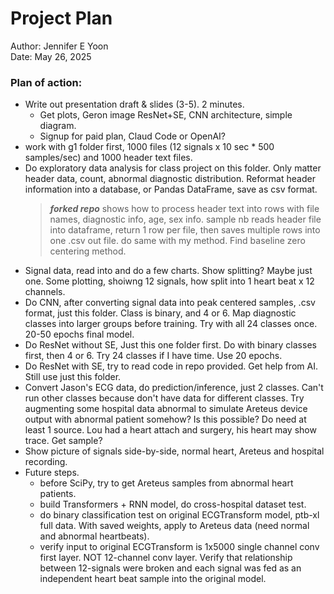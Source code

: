 # Project Plan  

Author: Jennifer E Yoon  
Date:   May 26, 2025  

### Plan of action:  

 * Write out presentation draft & slides (3-5). 2 minutes.
   * Get plots, Geron image ResNet+SE, CNN architecture, simple diagram.
   * Signup for paid plan, Claud Code or OpenAI?  
 * work with g1 folder first, 1000 files (12 signals x 10 sec * 500 samples/sec)
   and 1000 header text files. 
 * Do exploratory data analysis for class project on this folder.
   Only matter header data, count, abnormal diagnostic distribution.
   Reformat header information into a database, or Pandas DataFrame, save as csv format.
   > ***forked repo*** shows how to process header text into rows with file names, diagnostic info, age, sex info.
   > sample nb reads header file into dataframe, return 1 row per file, then saves multiple rows into one .csv out file.
   > do same with my method. Find baseline zero centering method.
   > 
 * Signal data, read into and do a few charts. Show splitting?  Maybe just one.
   Some plotting, shoiwng 12 signals, how split into 1 heart beat x 12 channels.
 * Do CNN, after converting signal data into peak centered samples, .csv format, just this folder. Class is binary, and 4 or 6.  Map diagnostic classes into larger groups before training.  Try with all 24 classes once. 20-50 epochs final model.
 * Do ResNet without SE, Just this one folder first.  Do with binary classes first, then 4 or 6. Try 24 classes if I have time. Use 20 epochs.
 * Do ResNet with SE, try to read code in repo provided. Get help from AI.
   Still use just this folder.
 * Convert Jason's ECG data, do prediction/inference, just 2 classes.
   Can't run other classes because don't have data for different classes.
   Try augmenting some hospital data abnormal to simulate Areteus device output with abnormal patient somehow? Is this possible? Do need at least 1 source. Lou had a heart attach and surgery, his heart may show trace. Get sample?
  * Show picture of signals side-by-side, normal heart, Areteus and hospital recording.
  * Future steps.
     - before SciPy, try to get Areteus samples from abnormal heart patients.
     - build Transformers + RNN model, do cross-hospital dataset test.
     - do binary classification test on original ECGTransform model, ptb-xl full data.  With saved weights, apply to Areteus data (need normal and abnormal heartbeats).
     - verify input to original ECGTransform is 1x5000 single channel conv first layer. NOT 12-channel conv layer. Verify that relationship between 12-signals were broken and each signal was fed as an independent heart beat sample into the original model.
   
       


